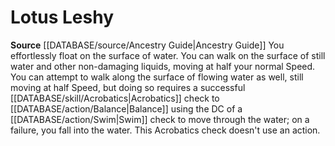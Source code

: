 ﻿---
id: '101'
name: Lotus Leshy
rarity: Common
rus_type_level: null
source: '[[DATABASE/source/Ancestry Guide|Ancestry Guide]]'
trait: null
type: Heritage

---
# Lotus Leshy

**Source** [[DATABASE/source/Ancestry Guide|Ancestry Guide]] 
You effortlessly float on the surface of water. You can walk on the surface of still water and other non-damaging liquids, moving at half your normal Speed. You can attempt to walk along the surface of flowing water as well, still moving at half Speed, but doing so requires a successful [[DATABASE/skill/Acrobatics|Acrobatics]] check to [[DATABASE/action/Balance|Balance]] using the DC of a [[DATABASE/action/Swim|Swim]] check to move through the water; on a failure, you fall into the water. This Acrobatics check doesn't use an action.